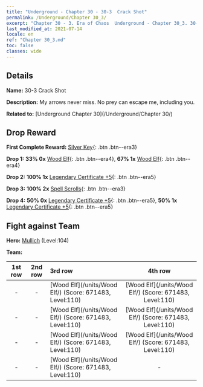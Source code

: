 ```yaml
---
title: "Underground - Chapter 30 - 30-3  Crack Shot"
permalink: /Underground/Chapter 30_3/
excerpt: "Chapter 30 - 3. Era of Chaos  Underground - Chapter 30_3. 30-3  Crack Shot"
last_modified_at: 2021-07-14
locale: en
ref: "Chapter 30_3.md"
toc: false
classes: wide
---
```


## Details

 **Name:** 30-3  Crack Shot

 **Description:**       My arrows never miss. No prey can escape me, including you.

 **Related to:** [Underground Chapter 30](/Underground/Chapter 30/)

## Drop Reward

 **First Complete Reward:** [Silver Key](/Items/con_693/){: .btn .btn--era3}

 **Drop 1:** **33% 0x** [Wood Elf](/Items/unt_201/){: .btn .btn--era4}, **67% 1x** [Wood Elf](/Items/unt_201/){: .btn .btn--era4}

 **Drop 2:** **100% 1x** [Legendary Certificate +5](/Items/mat_102/){: .btn .btn--era5}

 **Drop 3:** **100% 2x** [Spell Scrolls](/Items/con_694/){: .btn .btn--era3}

 **Drop 4:** **50% 0x** [Legendary Certificate +5](/Items/mat_102/){: .btn .btn--era5}, **50% 1x** [Legendary Certificate +5](/Items/mat_102/){: .btn .btn--era5}


## Fight against Team
 **Hero:** [Mullich](/heroes/Mullich/) (Level:104)

 **Team:**


  | 1st row | 2nd row | 3rd row | 4th row |
  |:----:|:----:|:----|:----:|
  | - | - | [Wood Elf](/units/Wood Elf/) (Score: 671483, Level:110)  | [Wood Elf](/units/Wood Elf/) (Score: 671483, Level:110)  |
  | - | - | [Wood Elf](/units/Wood Elf/) (Score: 671483, Level:110)  | [Wood Elf](/units/Wood Elf/) (Score: 671483, Level:110)  |
  | - | - | [Wood Elf](/units/Wood Elf/) (Score: 671483, Level:110)  | [Wood Elf](/units/Wood Elf/) (Score: 671483, Level:110)  |
  | - | - | [Wood Elf](/units/Wood Elf/) (Score: 671483, Level:110)  | - |


